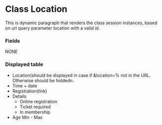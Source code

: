 # Class Location

This is dynamic paragraph that renders the class session instances, based on url query parameter location with a valid id.

### Fields
NONE

### Displayed table
* Location(should be displayed in case if &location=% not in the URL. Otherwise should be hiddedn.
* Time + date
* Registration(link)
* Details
  * Online registration
  * Ticket required
  * In membership
* Age Min - Max
